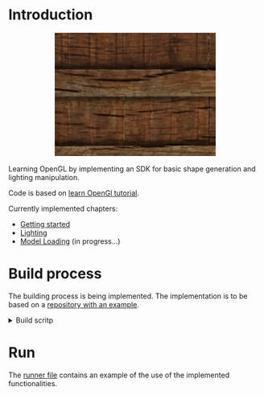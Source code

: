 # Introduction
<p align="center">
  <img src="static_files/readme_resources/introduction_boxes.gif" alt="introduction_boxes" />
</p>

Learning OpenGL by implementing an SDK for basic shape generation and lighting manipulation.

Code is based on [learn OpenGl tutorial](https://learnopengl.com/). 

Currently implemented chapters:
- [Getting started](https://learnopengl.com/Getting-started/OpenGL)
- [Lighting](https://learnopengl.com/Lighting/Colors)
- [Model Loading](https://learnopengl.com/Model-Loading/Assimp) (in progress...)


# Build process
The building process is being implemented. The implementation is to be based on a [repository with an example](https://github.com/tgalaj/OpenGLSampleCmake).

<details>
 <summary>Build scritp</summary>

	mkdir build
	cd build
	cmake -A x64 ..
</details>

# Run
The [runner file](https://github.com/krzywilk/open-gl-shapes-viewer/blob/master/Runner.cpp) contains an example of the use of the implemented functionalities.